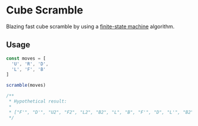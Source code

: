 # Cube Scramble

  Blazing fast cube scramble by using a [finite-state machine](https://en.wikipedia.org/wiki/Finite-state_machine) algorithm.

## Usage

```js
const moves = [
  'U', 'R', 'D',
  'L', 'F', 'B'
]

scramble(moves)

/**
 * Hypothetical result:
 *
 * ["F'", "D'", "U2", "F2", "L2", "B2", "L", "B", "F'", "D", "L'", "B2", "D'", "L2", "B2", "D2", "F", "R'", "U'", "F2"]
 */
```
